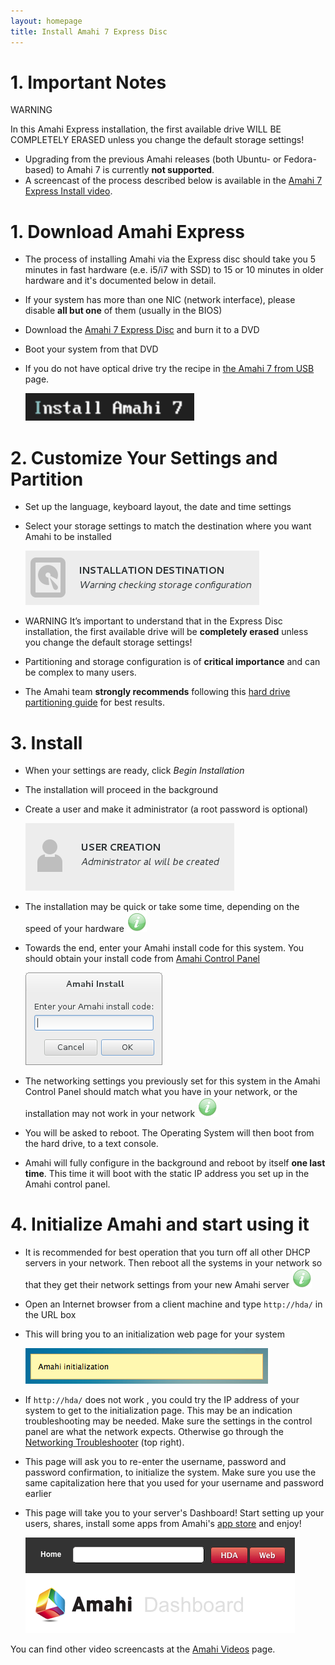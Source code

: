 ```yaml
---
layout: homepage
title: Install Amahi 7 Express Disc
---
```


# 1. Important Notes

<span class="label label-important">WARNING</span>

<div class="alert alert-error">
In this Amahi Express installation, the first available drive WILL BE COMPLETELY ERASED unless you change the default storage settings!
</div>

* Upgrading from the previous Amahi releases (both Ubuntu- or Fedora-based) to Amahi 7 is currently **not supported**.
* A screencast of the process described below is available in the [Amahi 7 Express Install video](https://www.amahi.org/video/amahi-7-express-install).

# 1. Download Amahi Express
* The process of installing Amahi via the Express disc should take you 5 minutes in fast hardware (e.e. i5/i7 with SSD) to 15 or 10 minutes in older hardware and it's documented below in detail.
* If your system has more than one NIC (network interface), please disable **all but one** of them (usually in the BIOS)
* Download the [Amahi 7 Express Disc](https://wiki.amahi.org/index.php/Express_CD) and burn it to a DVD
* Boot your system from that DVD
* If you do not have optical drive try the recipe in [the Amahi 7 from USB](https://wiki.amahi.org/index.php/Fedora_19_USB_install) page.

  <a href="static/images/amahi-7-express/00-boot.png" class="fancybox centered"><img src="static/images/amahi-7-express/00-boot-thumb.png" alt="Boot Amahi" /></a>

# 2. Customize Your Settings and Partition
* Set up the language, keyboard layout, the date and time settings
* Select your storage settings to match the destination where you want Amahi to be installed

  <a href="static/images/amahi-7-express/01-destination.png" class="fancybox centered"><img src="static/images/amahi-7-express/04-destination-thumb.png" alt="Installation destination" /></a>




* <span class="label label-important">WARNING</span> It’s important to understand that in the Express Disc installation, the first available drive will be **completely erased** unless you change the default storage settings!

* Partitioning and storage configuration is of **critical importance** and can be complex to many users.
* The Amahi team **strongly recommends** following this [hard drive partitioning guide](https://wiki.amahi.org/index.php/Hard_Drive_Partition_Scheme) for best results.

# 3. Install

* When your settings are ready, click _Begin Installation_
* The installation will proceed in the background
* Create a user and make it administrator (a root password is optional)

  <a href="static/images/amahi-7-express/06-create-user.png" class="fancybox centered"><img src="static/images/amahi-7-express/05-create-user-thumb.png" alt="Create a User" /></a>

* The installation may be quick or take some time, depending on the speed of your hardware ![](static/images/tip.png)
* Towards the end, enter your Amahi install code for this system. You should obtain your install code from [Amahi Control Panel](https://www.amahi.org)

  <a href="static/images/amahi-7-express/07-install-code.png" class="fancybox centered"><img src="static/images/amahi-7-express/07-install-code-thumb.png" alt="Install Code" /></a>

* The networking settings you previously set for this system in the Amahi Control Panel should match what you have in your network, or the installation may not work in your network ![](static/images/tip.png)
* You will be asked to reboot. The Operating System will then boot from the hard drive, to a text console.
* Amahi will fully configure in the background and reboot by itself **one last time**. This time it will boot with the static IP address you set up in the Amahi control panel.

# 4. Initialize Amahi and start using it

* It is recommended for best operation that you turn off all other DHCP servers in your network. Then reboot all the systems in your network so that they get their network settings from your new Amahi server ![](static/images/tip.png)
* Open an Internet browser from a client machine and type `http://hda/` in the URL box
* This will bring you to an initialization web page for your system

  <a href="static/images/amahi-7-express/08-initialization.png" class="fancybox centered"><img src="static/images/amahi-7-express/09-initialization-thumb.png" alt="Amahi Initialization" /></a>

* If `http://hda/` does not work , you could try the IP address of your system to get to the initialization page. This may be an indication troubleshooting may be needed. Make sure the settings in the control panel are what the network expects. Otherwise go through the [Networking Troubleshooter](http://www.amahi.net) (top right).

* This page will ask you to re-enter the username, password and password confirmation, to initialize the system. Make sure you use the same capitalization here that you used for your username and password earlier

* This page will take you to your server's Dashboard! Start setting up your users, shares, install some apps from Amahi's [app store](https://www.amahi.org/apps) and enjoy!

  <a href="static/images/amahi-7-express/10-dashboard.png" class="fancybox centered"><img src="static/images/amahi-7-express/10-dashboard-thumb.png" alt="Amahi Dashboard" /></a>
 

You can find other video screencasts at the [Amahi Videos](https://www.amahi.org/videos) page.


